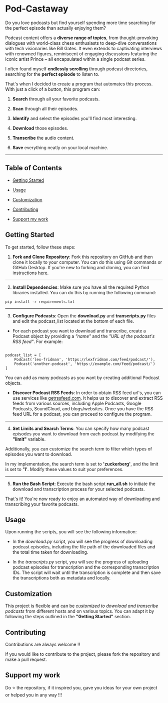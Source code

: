# **Pod-Castaway**

Do you love podcasts but find yourself spending more time searching for the perfect episode than actually enjoying them?

Podcast content offers a **diverse range of topics**, from thought-provoking dialogues with world-class chess enthusiasts to deep-dive conversations with tech visionaries like Bill Gates. It even extends to captivating interviews with renowned figures, reminiscent of engaging discussions featuring the iconic artist Prince – all encapsulated within a single podcast series.

I often found myself **endlessly scrolling** through podcast directories, searching for the **perfect episode** to listen to. 

That's when I decided to create a program that automates this process. With just a click of a button, this program can:

 1. **Search** through all your favorite podcasts.

 2. **Scan** through all their episodes.
 3. **Identify** and select the episodes you'll find most interesting.
 4. **Download** those episodes.
 5. **Transcribe** the audio content.
 6. **Save** everything neatly on your local machine.

---

## **Table of Contents**

- [Getting Started](#getting-started)

- [Usage](#usage)
- [Customization](#customization)
- [Contributing](#contributing)
- [Support my work](#support-my-work)

## 


## **Getting Started**
To get started, follow these steps:

1. **Fork and Clone Repository**: Fork this repository on GitHub and then clone it locally to your computer. You can do this using Git commands or GitHub Desktop. If you're new to forking and cloning, you can find instructions [here](https://docs.github.com/en/get-started/quickstart/fork-a-repo).

--- 

2. **Install Dependencies**: Make sure you have all the required Python libraries installed. You can do this by running the following command:

```
pip install -r requirements.txt
```

--- 

3. **Configure Podcasts**: Open the **download.py** and **transcripts.py** files and edit the podcast_list located at the bottom of each file.

- For each podcast you want to download and transcribe, create a Podcast object by providing a *"name"* and the *"URL of the podcast's RSS feed"*. For example:

```

podcast_list = [
    Podcast('lex-fridman', 'https://lexfridman.com/feed/podcast/'),
    Podcast('another-podcast', 'https://example.com/feed/podcast/')
]

```

You can add as many podcasts as you want by creating additional Podcast objects.

- **Discover Podcast RSS Feeds**: In order to obtain RSS feed url's, you can use services like [getrssfeed.com](https://getrssfeed.com). It helps us to discover and extract RSS feeds from various sources, including Apple Podcasts, Google Podcasts, SoundCloud, and blogs/websites. Once you have the RSS feed URL for a podcast, you can proceed to configure the program.

--- 

4. **Set Limits and Search Terms**: You can specify how many podcast episodes you want to download from each podcast by modifying the **"limit"** variable. 

Additionally, you can customize the search term to filter which types of episodes you want to download.

In my implementation, the search term is set to **'zuckerberg'**, and the limit is set to **'1'**. Modify these values to suit your preferences.

--- 

5. **Run the Bash Script**: Execute the bash script **run_all.sh** to initiate the download and transcription process for your selected podcasts.

That's it! You're now ready to enjoy an automated way of downloading and transcribing your favorite podcasts.

## 


## **Usage**

Upon running the scripts, you will see the following information:

- In the *download.py* script, you will see the progress of downloading podcast episodes, including the file path of the downloaded files and the total time taken for downloading.

- In the *transcripts.py* script, you will see the progress of uploading podcast episodes for transcription and the corresponding transcription IDs. The script will wait until the transcription is complete and then save the transcriptions both as metadata and locally.

## 
## **Customization**

This project is flexible and can be *customized to download and transcribe podcasts* from different hosts and on various topics. You can adapt it by following the steps outlined in the **"Getting Started"** section.

##

## **Contributing**

Contributions are always welcome !!

If you would like to contribute to the project, please fork the repository and make a pull request.



## **Support my work** 
Do ⭐ the repository, if it inspired you, gave you ideas for your own project or helped you in any way !!!
